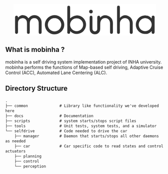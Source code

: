 <p align="center">
  <img height="100" src="/docs/image/logo.png"/>
</p>

## What is mobinha ?

mobinha is a self driving system implementation project of INHA university.
mobinha performs the functions of Map-based self driving, Adaptive Cruise Control (ACC), Automated Lane Centering (ALC).

Directory Structure
-----
    .
    ├── common              # Library like functionality we've developed here
    ├── docs                # Documentation
    ├── scripts             # system starts/stops script files
    ├── tools               # Unit tests, system tests, and a simulator
    └── selfdrive           # Code needed to drive the car
        ├── manager         # Daemon that starts/stops all other daemons as needed
        ├── car             # Car specific code to read states and control actuators
        ├── planning        
        ├── control 
        └── perception
